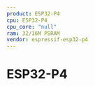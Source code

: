 ```yaml
---
product: ESP32-P4
cpu: ESP32-P4
cpu_core: "null"
ram: 32/16M PSRAM
vendor: espressif-esp32-p4
---
```


# ESP32-P4 

